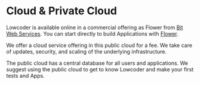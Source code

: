 # Cloud & Private Cloud

Lowcoder is available online in a commercial offering as Flower from [Bit Web Services](https://www.bitwebservices.com). You can start directly to build Applications with [Flower](https://flower-us1.bitwebservices.com).

We offer a cloud service offering in this public cloud for a fee. We take care of updates, security, and scaling of the underlying infrastructure.

The public cloud has a central database for all users and applications. We suggest using the public cloud to get to know Lowcoder and make your first tests and Apps.
